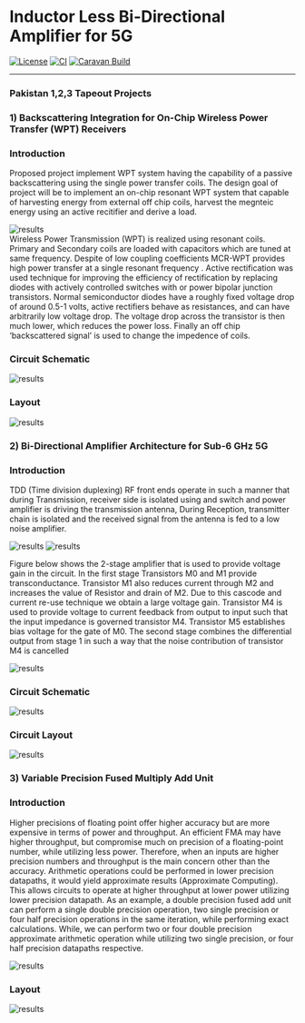 # Inductor Less Bi-Directional Amplifier for 5G

[![License](https://img.shields.io/badge/License-Apache%202.0-blue.svg)](https://opensource.org/licenses/Apache-2.0) [![CI](https://github.com/efabless/caravel_user_project_analog/actions/workflows/user_project_ci.yml/badge.svg)](https://github.com/efabless/caravel_user_project_analog/actions/workflows/user_project_ci.yml) [![Caravan Build](https://github.com/efabless/caravel_user_project_analog/actions/workflows/caravan_build.yml/badge.svg)](https://github.com/efabless/caravel_user_project_analog/actions/workflows/caravan_build.yml)

---


### Pakistan 1,2,3 Tapeout Projects
### 1)	Backscattering Integration for On-Chip Wireless Power Transfer (WPT) Receivers
### Introduction
Proposed project  implement WPT system having the capability of a passive backscattering using the single power transfer coils. The design goal of project will be to implement an on-chip resonant WPT system that capable of harvesting energy from external off chip coils, harvest the megnteic energy using an active recitifier and derive a load.

![results](Pictures/Top1.png)  
Wireless Power Transmission (WPT) is realized using resonant coils. Primary and Secondary coils are loaded with capacitors which are tuned at same frequency. Despite of low coupling coefficients MCR-WPT provides high power transfer at a single resonant frequency . Active rectification was used technique for improving the efficiency of rectification by replacing diodes with actively controlled switches with or power bipolar junction transistors.  Normal semiconductor diodes have a roughly fixed voltage drop of around 0.5-1 volts, active rectifiers behave as resistances, and can have arbitrarily low voltage drop. The voltage drop across the transistor is then much lower, which reduces the power loss. Finally an off chip ‘backscattered signal’ is used to change the impedence of coils.

### Circuit Schematic
![results](Pictures/top2.png)  

### Layout
![results](Pictures/top3.png)  

### 2)	Bi-Directional Amplifier Architecture for Sub-6 GHz 5G
### Introduction
TDD (Time division duplexing) RF front ends operate in such a manner that during Transmission, receiver side is isolated using and switch and power amplifier is driving the transmission antenna, During Reception, transmitter chain is isolated and the received signal from the antenna is fed to a low noise amplifier.

![results](Pictures/top4.png)   ![results](Pictures/top5.png)  

Figure below shows the 2-stage amplifier that is used to provide voltage gain in the circuit. In the first stage Transistors M0 and M1 provide transconductance. Transistor M1 also reduces current through M2 and increases the value of Resistor and drain of M2. Due to this cascode and current re-use technique we obtain a large voltage gain. Transistor M4 is used to provide voltage to current feedback from output to input such that the input impedance is governed transistor M4. Transistor M5 establishes bias voltage for the gate of M0. The second stage combines the differential output from stage 1 in such a way that the noise contribution of transistor M4 is cancelled

![results](Pictures/top6.png)  
### Circuit Schematic
![results](Pictures/top7.png)  
### Circuit Layout
![results](Pictures/top8.png)  

### 3)	Variable Precision Fused Multiply Add Unit

### Introduction
Higher precisions of floating point offer higher accuracy but are more expensive in terms of power and throughput. An efficient FMA may have higher throughput, but compromise much on precision of a floating-point number, while utilizing less power. Therefore, when an inputs are higher precision numbers and throughput is the main concern other than the accuracy. Arithmetic operations could be performed in lower precision datapaths, it would yield approximate results (Approximate Computing). This allows circuits to operate at higher throughput at lower power utilizing lower precision datapath. As an example, a double precision fused add unit can perform a single double precision operation, two single precision or four half precision operations in the same iteration, while performing exact calculations. While, we can perform two or four double precision approximate arithmetic operation while utilizing two single precision, or four half precision datapaths respective.

![results](Pictures/top9.png)  
 ### Layout
![results](Pictures/top10.png) 
